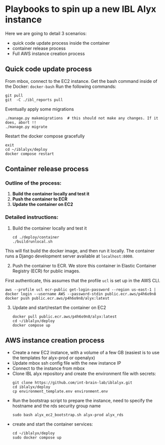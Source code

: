 # Playbooks to spin up a new IBL Alyx instance

Here we are going to detail 3 scenarios:
- quick code update process inside the container
- container release process
- Full AWS instance creation process

## Quick code update process
From mbox, connect to the EC2 instance.
Get the bash command inside of the Docker: `docker-bash`
Run the following commands:
```shell
git pull
git  -C ./ibl_reports pull
```
Eventually apply some migrations
```shell
./manage.py makemigrations  # this should not make any changes. If it does, abort !!
./manage.py migrate
```
Restart the docker compose gracefully
```shell
exit
cd ~/iblalyx/deploy
docker compose restart
```

## Container release process

### Outline of the process:
1. **Build the container locally and test it**
2. **Push the container to ECR**
3. **Update the container on EC2**

### Detailed instructions:

1. Build the container locally and test it
    ```
    cd ./deploy/container
   ./buildrunlocal.sh
   ```
This will fist build the docker image, and then run it locally. 
The container runs a Django development server available at `localhost:8000`.

2. Push the container to ECR. We store this container in Elastic Container Registry (ECR) for public images.

First authenticate, this assumes that the profile `ucl` is set up in the AWS CLI.
   ```
   aws --profile ucl ecr-public get-login-password --region us-east-1 | docker login --username AWS --password-stdin public.ecr.aws/p4h6o9n8
   docker push public.ecr.aws/p4h6o9n8/alyx:latest
   ```
   
3. Update and start/restart the container on EC2
   ```
   docker pull public.ecr.aws/p4h6o9n8/alyx:latest
   cd ~/iblalyx/deploy
   docker compose up
   ```


## AWS instance creation process
- Create a new EC2 instance, with a volume of a few GB (easiest is to use the templates for alyx-prod or openalyx)
- Update mbox ssh config file with the new instance IP
- Connect to the instance from mbox
- Clone IBL alyx repository and create the environment file with secrets:
   ```
   git clone https://github.com/int-brain-lab/iblalyx.git
   cd iblalyx/deploy
   cp environment_template.env environment.env
   ```
- Run the bootstrap script to prepare the instance, need to specify the hostname and the rds security group name
    ```
    sudo bash alyx_ec2_bootstrap.sh alyx-prod alyx_rds
    ```
-   create and start the container services:
    ```
    cd ~/iblalyx/deploy
    sudo docker compose up
    ```